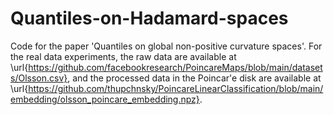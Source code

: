 # Quantiles-on-Hadamard-spaces
Code for the paper 'Quantiles on global non-positive curvature spaces'. For the real data experiments, the raw data are available at \url{https://github.com/facebookresearch/PoincareMaps/blob/main/datasets/Olsson.csv}, and the processed data in the Poincar\'e disk are available at \url{https://github.com/thupchnsky/PoincareLinearClassification/blob/main/embedding/olsson_poincare_embedding.npz}.
